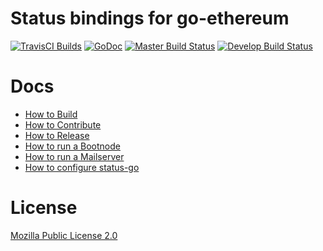 # Status bindings for go-ethereum

[![TravisCI Builds](https://img.shields.io/badge/TravisCI-URL-yellowgreen.svg?link=https://travis-ci.org/status-im/status-go)](https://travis-ci.org/status-im/status-go)
[![GoDoc](https://godoc.org/github.com/status-im/status-go?status.svg)](https://godoc.org/github.com/status-im/status-go) [![Master Build Status](https://img.shields.io/travis/status-im/status-go/master.svg?label=build/master)](https://github.com/status-im/status-go/tree/master) [![Develop Build Status](https://img.shields.io/travis/status-im/status-go/develop.svg?label=build/develop)](https://github.com/status-im/status-go/tree/develop)

# Docs

- [How to Build](https://status.im/build_status/status_go.html)
- [How to Contribute](CONTRIBUTING.md)
- [How to Release](RELEASING.md)
- [How to run a Bootnode](_assets/compose/bootnode)
- [How to run a Mailserver](_assets/compose/mailserver)
- [How to configure status-go](/config)

# License

[Mozilla Public License 2.0](https://github.com/status-im/status-go/blob/develop/LICENSE.md)
